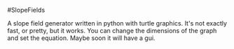 #SlopeFields

A slope field generator written in python with turtle graphics. It's not exactly fast, or pretty, but it works. You can change the dimensions of the graph and set the equation. Maybe soon it will have a gui. 